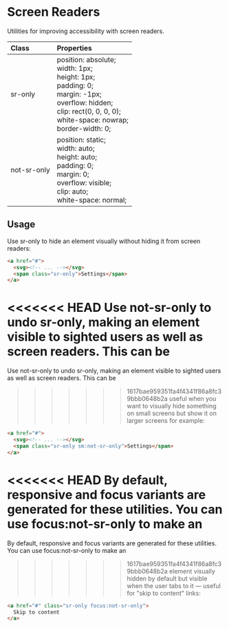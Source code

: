 # Screen Readers

Utilities for improving accessibility with screen readers.

| Class       | Properties                                                                                                                                                                     |
| :---------- | :----------------------------------------------------------------------------------------------------------------------------------------------------------------------------- |
| sr-only     | position: absolute;<br>width: 1px;<br>height: 1px;<br>padding: 0;<br>margin: -1px;<br>overflow: hidden;<br>clip: rect(0, 0, 0, 0);<br>white-space: nowrap;<br>border-width: 0; |
| not-sr-only | position: static;<br>width: auto;<br>height: auto;<br>padding: 0;<br>margin: 0;<br>overflow: visible;<br>clip: auto;<br>white-space: normal;                                   |

## Usage

Use sr-only to hide an element visually without hiding it from screen readers:

```html
<a href="#">
  <svg><!-- ... --></svg>
  <span class="sr-only">Settings</span>
</a>
```

<<<<<<< HEAD
Use not-sr-only to undo sr-only, making an element visible to sighted users as well as screen readers. This can be 
=======
Use not-sr-only to undo sr-only, making an element visible to sighted users as well as screen readers. This can be
>>>>>>> 1617bae959351fa4f4341f86a8fc39bbb0648b2a
useful when you want to visually hide something on small screens but show it on larger screens for example:

```html
<a href="#">
  <svg><!-- ... --></svg>
  <span class="sr-only sm:not-sr-only">Settings</span>
</a>
```

<<<<<<< HEAD
By default, responsive and focus variants are generated for these utilities. You can use focus:not-sr-only to make an 
=======
By default, responsive and focus variants are generated for these utilities. You can use focus:not-sr-only to make an
>>>>>>> 1617bae959351fa4f4341f86a8fc39bbb0648b2a
element visually hidden by default but visible when the user tabs to it — useful for "skip to content" links:

```html
<a href="#" class="sr-only focus:not-sr-only">
  Skip to content
</a>
```